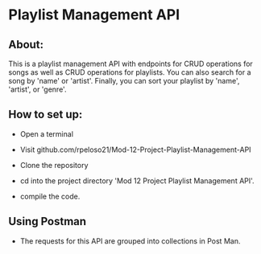 # Playlist Management API

## About:
This is a playlist management API with endpoints for CRUD operations for songs as well as CRUD operations for playlists.  You can also search for a song by 'name' or 'artist'.
Finally, you can sort your playlist by 'name', 'artist', or 'genre'.

## How to set up:
- Open a terminal

- Visit github.com/rpeloso21/Mod-12-Project-Playlist-Management-API

- Clone the repository

- cd into the project directory 'Mod 12 Project Playlist Management API'.

- compile the code.

##  Using Postman
- The requests for this API are grouped into collections in Post Man. 
